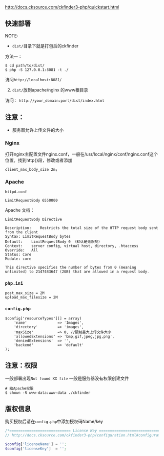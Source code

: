 http://docs.cksource.com/ckfinder3-php/quickstart.html

## 快速部署

NOTE: 

- `dist/`目录下就是打包后的ckfinder

方法一：

```
$ cd path/to/dist/
$ php -S 127.0.0.1:8081 -t ./
```

访问`http://localhost:8081/`

2. `dist/`放到apache/nginx 的www根目录

访问： `http://your_domain:port/dist/index.html`

## 注意：
- 服务器允许上传文件的大小  

### Nginx

打开nginx主配置文件nginx.conf，一般在/usr/local/nginx/conf/nginx.conf这个位置，找到http{}段，修改或者添加
```
client_max_body_size 2m;
```

### Apache 

`httpd.conf`

```
LimitRequestBody 6550000
```

Apache 文档：

```
LimitRequestBody Directive

Description:	Restricts the total size of the HTTP request body sent from the client
Syntax:	LimitRequestBody bytes
Default:	LimitRequestBody 0 （默认是无限制）
Context:	server config, virtual host, directory, .htaccess
Override:	All
Status:	Core
Module:	core
```

`This directive specifies the number of bytes from 0 (meaning unlimited) to 2147483647 (2GB) that are allowed in a request body. `

### `php.ini`

```
post_max_size = 2M
upload_max_filesize = 2M
```

### `config.php`

```
$config['resourceTypes'][] = array(
    'name'              => 'Images',
    'directory'         => 'images',
    'maxSize'           => 0, //限制最大上传文件大小
    'allowedExtensions' => 'bmp,gif,jpeg,jpg,png',
    'deniedExtensions'  => '',
    'backend'           => 'default'
);
```

## 注意：权限

一般部署出现`Not found XX file` 一般是服务器没有权限创建文件

```
# 給Apache权限
$ chown -R www-data:www-data ./ckfinder  
```


## 版权信息

购买授权后请在`config.php`中添加授权码Name/key

```php
/*============================ License Key ============================================*/
// http://docs.cksource.com/ckfinder3-php/configuration.html#configuration_options_licenseKey

$config['licenseName'] = '';
$config['licenseKey']  = '';

```

